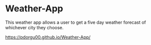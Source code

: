 # Weather-App

This weather app allows a user to get a five day weather forecast of whichever city they choose.


https://pdorgu00.github.io/Weather-App/
